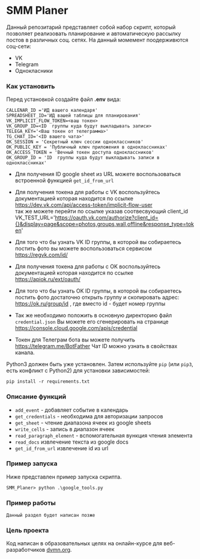 # SMM Planer

Данный репозитарий представляет собой набор скрипт, который позволяет реализовать планирование и автоматическую рассылку постов в различных соц. сетях.
На данный момемент поодерживются соц-сети:
- VK
- Telegram
- Однокласники
### Как установить

Перед установкой создайте файл **.env** вида:
```
CALLENAR_ID ='ИД вашего календаря'
SPREADSHEET_ID='ИД вашей таблицы для планирования'
VK_IMPLICIT_FLOW_TOKEN=<ваш токен>
VK_GROUP_ID=<ID  группы куда будут выкладывать записи>
TELEGA_KEY='<Ваш токен от телеграмма>'
TG_CHAT_ID='<ID вашего чата>'
OK_SESSION = 'Секретный ключ сессии одноклассников'
OK_PUBLIC_KEY = 'Публичный ключ приложения в одноклассниках'
OK_ACCESS_TOKEN = 'Вечный токен доступа одноклассников'
OK_GROUP_ID = 'ID  группы куда будут выкладывать записи в одноклассниках'
```

- Для получения ID google sheet из URL  можете воспользоваться встроенной функцией
`get_id_from_url`

- Для получения токена для работы с VK  воспользуйтесь документацией которая находится по ссылке
https://dev.vk.com/api/access-token/implicit-flow-user  
так же можете перейти по ссылке указав соотвесвующий client_id
VK_TEST_URL='https://oauth.vk.com/authorize?client_id={}&display=page&scope=photos,groups,wall,offline&response_type=token'

- Для того что бы узнать VK ID  группы, в которой вы собираетесь постить фото вы можете воспользоваться сервисом 
https://regvk.com/id/

- Для получения токена для работы с OK  воспользуйтесь документацией которая находится по ссылке
https://apiok.ru/ext/oauth/ 

- Для того что бы узнать OK ID  группы, в которой вы собираетесь постить фото достаточно открыть группу и скопировать адрес:
https://ok.ru/group/id , где вместо id - будет номер группы

- Так же необходимо положить в основную директорию файл `credential.json`
Вы можете его сгенерировать на странице https://console.cloud.google.com/apis/credential

- Токен для Телеграм бота вы можете получить https://telegram.me/BotFather Чат ID можно узнать в свойствах канала.

Python3 должен быть уже установлен. 
Затем используйте `pip` (или `pip3`, есть конфликт с Python2) для установки зависимостей:
```
pip install -r requirements.txt
```
### Описание функций

- `add_event` - добавляет событие в календарь
- `get_credentials` - необходима для авторизации запросов
- `get_sheet` - чтение диапазона ячеек из google sheets
- `write_cells` - запись в диапазон ячеек
- `read_paragraph_element` - вспомогательная вункция чтения элемента
- `read_docs` извлечение текста из google docs
- `get_id_from_url` извлечение id из url


### Пример запуска

Ниже представлен пример запуска скрипта.

```
SMM_Planer> python .\google_tools.py  
```
### Пример работы
```
Данный раздел будет написан позже
```


### Цель проекта

Код написан в образовательных целях на онлайн-курсе для веб-разработчиков [dvmn.org](https://dvmn.org/).